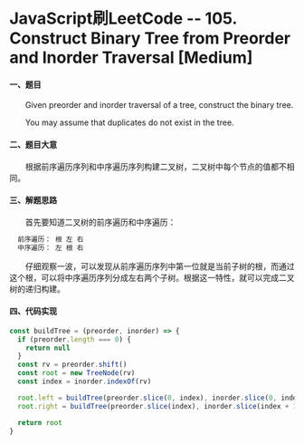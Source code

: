 # JavaScript刷LeetCode -- 105. Construct Binary Tree from Preorder and Inorder Traversal [Medium]

#### 一、题目

  &emsp;&emsp;Given preorder and inorder traversal of a tree, construct the binary tree.

  &emsp;&emsp;You may assume that duplicates do not exist in the tree.

#### 二、题目大意

  &emsp;&emsp;根据前序遍历序列和中序遍历序列构建二叉树，二叉树中每个节点的值都不相同。

#### 三、解题思路

  &emsp;&emsp;首先要知道二叉树的前序遍历和中序遍历：

```s
  前序遍历： 根 左 右
  中序遍历： 左 根 右
```

  &emsp;&emsp;仔细观察一波，可以发现从前序遍历序列中第一位就是当前子树的根，而通过这个根，可以将中序遍历序列分成左右两个子树。根据这一特性，就可以完成二叉树的递归构建。

#### 四、代码实现

```JavaScript
const buildTree = (preorder, inorder) => {
  if (preorder.length === 0) {
    return null
  }
  const rv = preorder.shift()
  const root = new TreeNode(rv)
  const index = inorder.indexOf(rv)

  root.left = buildTree(preorder.slice(0, index), inorder.slice(0, index))
  root.right = buildTree(preorder.slice(index), inorder.slice(index + 1))

  return root
}
```